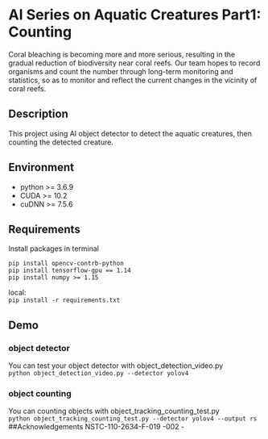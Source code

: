 # AI Series on Aquatic Creatures Part1: Counting
Coral bleaching is becoming more and more serious, 
resulting in the gradual reduction of biodiversity near 
coral reefs. Our team hopes to record organisms and count 
the number through long-term monitoring and statistics, 
so as to monitor and reflect the current changes in 
the vicinity of coral reefs.

## Description
This project using AI object detector to 
detect the aquatic creatures, then counting the detected creature.

## Environment
<ul>
<li>python >= 3.6.9</li>
<li>CUDA >= 10.2</li>
<li>cuDNN >= 7.5.6</li>
</ul>

## Requirements
Install packages in terminal 
````
pip install opencv-contrb-python
pip install tensorflow-gpu == 1.14
pip install numpy >= 1.15
````
local:\
`pip install -r requirements.txt`

## Demo
### object detector
You can test your object detector with object_detection_video.py\
`python object_detection_video.py --detector yolov4`
### object counting
You can counting objects with object_tracking_counting_test.py\
`python object_tracking_counting_test.py --detector yolov4 --output rs`
##Acknowledgements
NSTC-110-2634-F-019 -002 -
